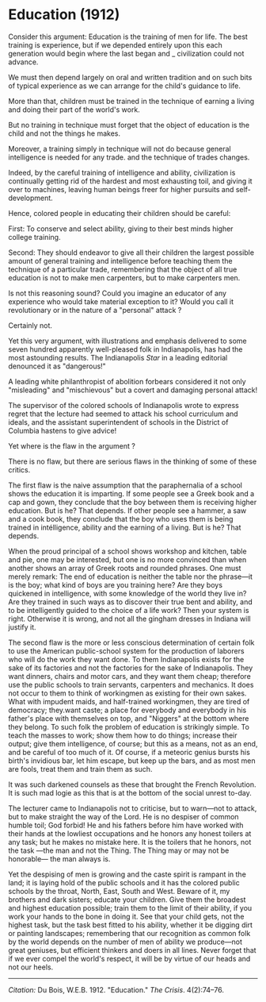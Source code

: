 <!--
title:   Education
author:  Du Bois, W.E.B.
journal: The Crisis
year:    1912
volume:  4
issue:   2
pages:   74-76
-->

# Education (1912)

Consider this argument: Education is the training of men for life. The best training is experience, but if we depended entirely upon this each generation would begin where the last began and _ civilization could not advance. 

We must then depend largely on oral and written tradition and on such bits of typical experience as we can arrange for the child's guidance to life. 

More than that, children must be trained in the technique of earning a living and doing their part of the world's work. 

But no training in technique must forget that the object of education is the child and not the things he makes. 

Moreover, a training simply in technique will not do because general intelligence is needed for any trade. and the technique of trades changes. 

Indeed, by the careful training of intelligence and ability, civilization is continually getting rid of the hardest and most exhausting toil, and giving it over to machines, leaving human beings freer for higher pursuits and  self-development. 

Hence, colored people in educating their children should be careful: 

First: To conserve and select ability, giving to their best minds higher college training. 

Second: They should endeavor to give all their children the largest possible amount of general training and intelligence before teaching them the technique of a particular trade, remembering that the object of all true education is not to make men carpenters, but to make carpenters men. 

Is not this reasoning sound? Could you imagine an educator of any experience who would take material exception to it? Would you call it revolutionary or in the nature of a "personal" attack ? 

Certainly not. 

Yet this very argument, with illustrations and emphasis delivered to some seven hundred apparently well-pleased folk in Indianapolis, has had the most astounding results. The Indianapolis *Star* in a leading editorial denounced it as "dangerous!" 

A leading white philanthropist of abolition forbears considered it not only "misleading" and "mischievous" but a covert and damaging personal attack! 

The supervisor of the colored schools of Indianapolis wrote to express regret that the lecture had seemed to attack his school curriculum and ideals, and the assistant superintendent of schools in the District of Columbia hastens to give advice! 

Yet where is the flaw in the argument ? 

There is no flaw, but there are serious flaws in the thinking of some of these critics. 

The first flaw is the naive assumption that the paraphernalia of a school shows the education it is imparting. If some people see a Greek book and a cap and gown, they conclude that the boy between them is receiving higher education. But is he? That depends. If other people see a hammer, a saw and a cook book, they conclude that the boy who uses them is being trained in intélligence, ability and the earning of a living. But is he? That depends. 

When the proud principal of a school shows workshop and kitchen, table and pie, one may be interested, but one is no more convinced than when another shows an array of Greek roots and rounded phrases. One must merely remark: The end of education is neither the table nor the phrase—it is the boy; what kind of boys are you training here? Are they boys quickened in intelligence, with some knowledge of the world they live in? Are they trained in such ways as to discover their true bent and ability, and to be intelligently guided to the choice of a life work? Then your system is right. Otherwise it is wrong, and not all the gingham dresses in Indiana will justify it. 

The second flaw is the more or less conscious determination of certain folk to use the American public-school system for the production of laborers who will do the work they want done. To them Indianapolis exists for the sake of its factories and not the factories for the sake of Indianapolis. They want dinners, chairs and motor cars, and they want them cheap; therefore use the public schools to train servants, carpenters and mechanics. It does not occur to them to think of workingmen as existing for their own sakes. What with impudent maids, and half-trained workingmen, they are tired of democracy; they.want caste; a place for everybody and everybody in his father's place with themselves on top, and "Niggers" at the bottom where they belong. To such folk the problem of education is strikingly simple. To teach the masses to work; show them how to do things; increase their output; give them intelligence, of course; but this as a means, not as an end, and be careful of too much of it. Of course, if a meteoric genius bursts his birth's invidious bar, let him escape, but keep up the bars, and as most men are fools, treat them and train them as such. 

It was such darkened counsels as these that brought the French Revolution. It is such mad logie as this that is at the bottom of the social unrest to-day. 

The lecturer came to Indianapolis not to criticise, but to warn—not to attack, but to make straight the way of the Lord. He is no despiser of common humble toil; God forbid! He and his fathers before him have worked with their hands at the lowliest occupations and he honors any honest toilers at any task; but he makes no mistake here. It is the toilers that he honors, not the task —the man and not the Thing. The Thing may or may not be honorable— the man always is. 

Yet the despising of men is growing and the caste spirit is rampant in the land; it is laying hold of the public schools and it has the colored public schools by the throat, North, East, South and West. Beware of it, my brothers and dark sisters; educate your children. Give them the broadest and highest education possible; train them to the limit of their ability, if you work your hands to the bone in doing it. See that your child gets, not the highest task, but the task best fitted to his ability, whether it be digging dirt or painting landscapes; remembering that our recognition as common folk by the world depends on the number of men of ability we produce—not great geniuses, but efficient thinkers and doers in all lines. Never forget that if we ever compel the world's respect, it will be by virtue of our heads and not our heels. 

______________
*Citation:* Du Bois, W.E.B. 1912. "Education." *The Crisis*. 4(2):74&ndash;76.
